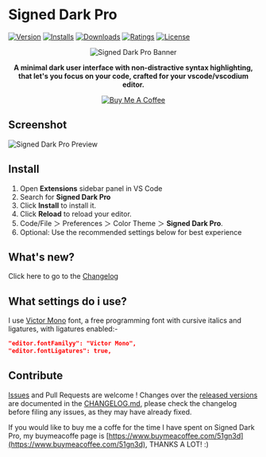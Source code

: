 # Signed Dark Pro

[![Version](https://vsmarketplacebadge.apphb.com/version/51gn3d.signed-dark-pro.svg?label=Visual%20Studio%20Marketplace&colorB=0040FF)](https://marketplace.visualstudio.com/items?itemName=51gn3d.signed-dark-pro) [![Installs](https://vsmarketplacebadge.apphb.com/installs/51gn3d.signed-dark-pro.svg?label=Installs&colorB=0040FF)](https://marketplace.visualstudio.com/items?itemName=51gn3d.signed-dark-pro) [![Downloads](https://vsmarketplacebadge.apphb.com/downloads/51gn3d.signed-dark-pro.svg?label=Downloads&colorB=0040FF)](https://marketplace.visualstudio.com/items?itemName=51gn3d.signed-dark-pro) [![Ratings](https://img.shields.io/vscode-marketplace/r/51gn3d.signed-dark-pro.svg?label=Ratings&colorB=0040FF)](https://marketplace.visualstudio.com/items?itemName=51gn3d.signed-dark-pro#review-details) [![License](https://img.shields.io/badge/License-MIT-gray.svg?colorB=0040FF)](https://github.com/51gn3d/vscode-signed-dark-pro/blob/master/LICENSE.md)

<div align="center">

![Signed Dark Pro Banner](https://raw.githubusercontent.com/51gn3d/vscode-signed-dark-pro/master/images/signed-dark-pro-banner.png)

**A minimal dark user interface with non-distractive syntax highlighting, that let's you focus on your code, crafted for your vscode/vscodium editor.**

<a href="https://www.buymeacoffee.com/51gn3d" target="_blank"><img src="https://www.buymeacoffee.com/assets/img/custom_images/black_img.png" alt="Buy Me A Coffee" style="height: auto !important;width: auto !important;" ></a>

</div>



## Screenshot

![Signed Dark Pro Preview](https://raw.githubusercontent.com/51gn3d/vscode-signed-dark-pro/master/images/signed-dark-pro.png)

## Install

1. Open **Extensions** sidebar panel in VS Code
2. Search for **Signed Dark Pro**
3. Click **Install** to install it.
4. Click **Reload** to reload your editor.
5. Code/File ＞ Preferences ＞ Color Theme ＞ **Signed Dark Pro**.
6. Optional: Use the recommended settings below for best experience

## What's new?

Click here to go to the [Changelog](https://github.com/51gn3d/vscode-signed-dark-pro/blob/master/CHANGELOG.md)

## What settings do i use?

I use [Victor Mono](https://rubjo.github.io/victor-mono/) font, a free programming font with cursive italics and ligatures, with ligatures enabled:-

```json
"editor.fontFamilyy": "Victor Mono",
"editor.fontLigatures": true,
```

## Contribute

[Issues](https://github.com/51gn3d/vscode-signed-dark-pro/issues) and Pull Requests are welcome ! Changes over the [released versions](https://github.com/51gn3d/vscode-signed-dark-pro/releases) are documented in the [CHANGELOG.md](https://github.com/51gn3d/vscode-signed-dark-pro/blob/master/CHANGELOG.md), please check the changelog before filing any issues, as they may have already fixed.

If you would like to buy me a coffe for the time I have spent on Signed Dark Pro, my buymeacoffe page is [https://www.buymeacoffee.com/51gn3d](https://www.buymeacoffee.com/51gn3d), THANKS A LOT! :)